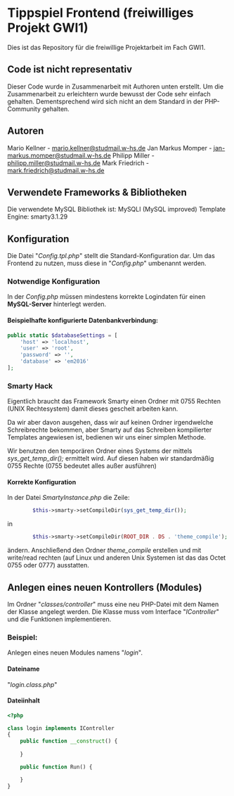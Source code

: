 # Tippspiel Frontend (freiwilliges Projekt GWI1)

Dies ist das Repository für die freiwillige Projektarbeit im Fach GWI1.

## Code ist nicht representativ
Dieser Code wurde in Zusammenarbeit mit Authoren unten erstellt. Um die Zusammenarbeit zu erleichtern wurde bewusst der Code sehr einfach gehalten. Dementsprechend wird sich nicht an dem Standard in der PHP-Community gehalten.

## Autoren
Mario Kellner - mario.kellner@studmail.w-hs.de
Jan Markus Momper - jan-markus.momper@studmail.w-hs.de
Philipp Miller - philipp.miller@studmail.w-hs.de
Mark Friedrich - mark.friedrich@studmail.w-hs.de

## Verwendete Frameworks & Bibliotheken
Die verwendete MySQL Bibliothek ist: MySQLI (MySQL improved)
Template Engine: smarty3.1.29


## Konfiguration

Die Datei "_Config.tpl.php_" stellt die Standard-Konfiguration dar. Um das Frontend zu
nutzen, muss diese in "_Config.php_" umbenannt werden.

### Notwendige Konfiguration
In der _Config.php_ müssen mindestens korrekte Logindaten für einen **MySQL-Server**
hinterlegt werden.

#### Beispielhafte konfigurierte Datenbankverbindung:
```php
public static $databaseSettings = [
    'host' => 'localhost',
    'user' => 'root',
    'password' => '',
    'database' => 'em2016'
];
```

### Smarty Hack
Eigentlich braucht das Framework Smarty einen Ordner mit 0755 Rechten (UNIX Rechtesystem)
damit dieses gescheit arbeiten kann.

Da wir aber davon ausgehen, dass wir auf keinen Ordner irgendwelche Schreibrechte bekommen,
aber Smarty auf das Schreiben kompilierter Templates angewiesen ist, bedienen wir uns einer simplen Methode.

Wir benutzen den temporären Ordner eines Systems der mittels _sys_get_temp_dir();_ ermittelt wird.
Auf diesen haben wir standardmäßig 0755 Rechte (0755 bedeutet alles außer ausführen)

#### Korrekte Konfiguration
In der Datei _SmartyInstance.php_ die Zeile:
```php
        $this->smarty->setCompileDir(sys_get_temp_dir());
```

in 
```php
        $this->smarty->setCompileDir(ROOT_DIR . DS . 'theme_compile');
```
ändern. Anschließend den Ordner _theme_compile_ erstellen und mit write/read rechten
(auf Linux und anderen Unix Systemen ist das das Octet 0755 oder 0777) ausstatten.


## Anlegen eines neuen Kontrollers (Modules) 
Im Ordner "_classes/controller_" muss eine neu PHP-Datei mit dem Namen der Klasse
angelegt werden. Die Klasse muss vom Interface "_IController_" und die Funktionen implementieren.

### Beispiel:
Anlegen eines neuen Modules namens "_login_".

#### Dateiname
"_login.class.php_"

#### Dateiinhalt
```php
<?php

class login implements IController
{
    public function __construct() {
        
    }

    public function Run() {

    }
}
```
